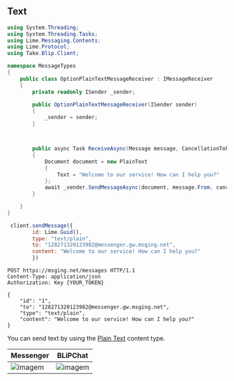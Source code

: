## Text

```csharp
using System.Threading;
using System.Threading.Tasks;
using Lime.Messaging.Contents;
using Lime.Protocol;
using Take.Blip.Client;

namespace MessageTypes
{
    public class OptionPlainTextMessageReceiver : IMessageReceiver
    {
        private readonly ISender _sender;

        public OptionPlainTextMessageReceiver(ISender sender)
        {
            _sender = sender;
        }



        public async Task ReceiveAsync(Message message, CancellationToken cancellationToken)
        {
            Document document = new PlainText
            {
                Text = "Welcome to our service! How can I help you?"
            };
            await _sender.SendMessageAsync(document, message.From, cancellationToken);
        }

    }
}
```
```javascript
 client.sendMessage({
        id: Lime.Guid(),
        type: "text/plain",
        to: "128271320123982@messenger.gw.msging.net",
        content: "Welcome to our service! How can I help you?"
        })
```

```http
POST https://msging.net/messages HTTP/1.1
Content-Type: application/json
Authorization: Key {YOUR_TOKEN}

{
    "id": "1",
    "to": "128271320123982@messenger.gw.msging.net",
    "type": "text/plain",
    "content": "Welcome to our service! How can I help you?"
}
```

You can send text by using the [Plain Text](#plain-text) content type.

| Messenger                         | BLiPChat                              |
|-----------------------------------|---------------------------------------|
| ![imagem](images/text_mssngr.png) | ![imagem](images/textBlipChat.png)    |